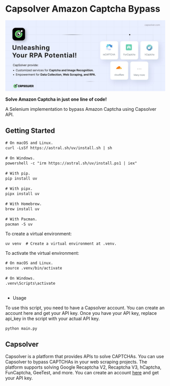 # Capsolver Amazon Captcha Bypass

[![Capsolver](docs/capsolver.jpeg)](https://dashboard.capsolver.com/passport/register?inviteCode=y7CtB_a-3X6d)

**Solve Amazon Captcha in just one line of code!**

A Selenium implementation to bypass Amazon Captcha using Capsolver API.

## Getting Started

```shell
# On macOS and Linux.
curl -LsSf https://astral.sh/uv/install.sh | sh

# On Windows.
powershell -c "irm https://astral.sh/uv/install.ps1 | iex"

# With pip.
pip install uv

# With pipx.
pipx install uv

# With Homebrew.
brew install uv

# With Pacman.
pacman -S uv

```

To create a virtual environment:

```shell
uv venv  # Create a virtual environment at .venv.

```

To activate the virtual environment:

```shell
# On macOS and Linux.
source .venv/bin/activate

# On Windows.
.venv\Scripts\activate
    
```

- Usage

To use this script, you need to have a Capsolver account. You can create an account here and get your API key. Once you have your API key, replace api_key in the script with your actual API key.

```shell
python main.py
```

## Capsolver

Capsolver is a platform that provides APIs to solve CAPTCHAs. You can use Capsolver to bypass CAPTCHAs in your web scraping projects. The platform supports solving Google Recaptcha V2, Recaptcha V3, hCaptcha, FunCaptcha, GeeTest, and more. You can create an account [here](https://dashboard.capsolver.com/passport/register?inviteCode=y7CtB_a-3X6d) and get your API key.
